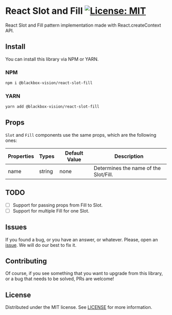 # React Slot and Fill [![License: MIT](https://img.shields.io/badge/License-MIT-green.svg)](https://opensource.org/licenses/MIT)

React Slot and Fill pattern implementation made with React.createContext API.

## Install

You can install this library via NPM or YARN.

### NPM

```bash
npm i @blackbox-vision/react-slot-fill
```

### YARN

```bash
yarn add @blackbox-vision/react-slot-fill
```

## Props

`Slot` and `Fill` components use the same props, which are the following ones:

| Properties | Types  | Default Value | Description                           |
| ---------- | ------ | ------------- | ------------------------------------- |
| name       | string | none          | Determines the name of the Slot/Fill. |

## TODO

- [ ] Support for passing props from Fill to Slot.
- [ ] Support for multiple Fill for one Slot.

## Issues

If you found a bug, or you have an answer, or whatever. Please, open an [issue](https://github.com/BlackBoxVision/react-slot-fill/issues/new). We will do our best to fix it.

## Contributing

Of course, if you see something that you want to upgrade from this library, or a bug that needs to be solved, PRs are welcome!

## License

Distributed under the MIT license. See [LICENSE](https://github.com/BlackBoxVision/react-slot-fill/blob/master/LICENSE) for more information.
